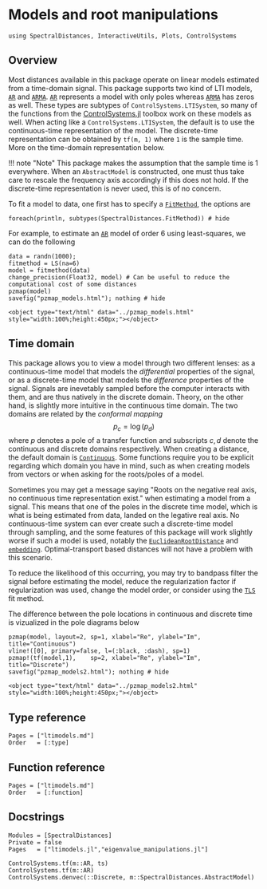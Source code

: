 # Models and root manipulations
```@setup lti
using SpectralDistances, InteractiveUtils, Plots, ControlSystems
```

## Overview

Most distances available in this package operate on linear models estimated from a time-domain signal.
This package supports two kind of LTI models, [`AR`](@ref) and [`ARMA`](@ref).
[`AR`](@ref) represents a model with only poles whereas [`ARMA`](@ref) has zeros as well.
These types are subtypes of `ControlSystems.LTISystem`, so many of the functions from the [ControlSystems.jl](https://github.com/JuliaControl/ControlSystems.jl) toolbox work on these models as well. When acting like a `ControlSystems.LTISystem`, the default is to use the continuous-time representation of the model. The discrete-time representation can be obtained by `tf(m, 1)` where `1` is the sample time. More on the time-domain representation below.

!!! note "Note"
    This package makes the assumption that the sample time is 1 everywhere. When an `AbstractModel` is constructed, one must thus take care to rescale the frequency axis accordingly if this does not hold. If the discrete-time representation is never used, this is of no concern.

To fit a model to data, one first has to specify a [`FitMethod`](@ref), the options are
```@example lti
foreach(println, subtypes(SpectralDistances.FitMethod)) # hide
```

For example, to estimate an [`AR`](@ref) model of order 6 using least-squares, we can do the following
```@repl lti
data = randn(1000);
fitmethod = LS(na=6)
model = fitmethod(data)
change_precision(Float32, model) # Can be useful to reduce the computational cost of some distances
pzmap(model)
savefig("pzmap_models.html"); nothing # hide
```

```@raw html
<object type="text/html" data="../pzmap_models.html" style="width:100%;height:450px;"></object>
```


## Time domain
This package allows you to view a model through two different lenses: as a continuous-time model that models the *differential* properties of the signal, or as a discrete-time model that models the *difference* properties of the signal. Signals are inevetably sampled before the computer interacts with them, and are thus natively in the discrete domain. Theory, on the other hand, is slightly more intuitive in the continuous time domain. The two domains are related by the *conformal mapping*
$$p_c = \log(p_d)$$
where $p$ denotes a pole of a transfer function and subscripts $c,d$ denote the continuous and discrete domains respectively. When creating a distance, the default domain is [`Continuous`](@ref). Some functions require you to be explicit regarding which domain you have in mind, such as when creating models from vectors or when asking for the roots/poles of a model.

Sometimes you may get a message saying "Roots on the negative real axis, no continuous time representation exist." when estimating a model from a signal. This means that one of the poles in the discrete time model, which is what is being estimated from data, landed on the legative real axis. No continuous-time system can ever create such a discrete-time model through sampling, and the some features of this package will work slightly worse if such a model is used, notably the [`EuclideanRootDistance`](@ref) and [`embedding`](@ref). Optimal-transport based distances will not have a problem with this scenario.

To reduce the likelihood of this occurring, you may try to bandpass filter the signal before estimating the model, reduce the regularization factor if regularization was used, change the model order, or consider using the [`TLS`](@ref) fit method.

The difference between the pole locations in continuous and discrete time is vizualized in the pole diagrams below
```@example lti
pzmap(model, layout=2, sp=1, xlabel="Re", ylabel="Im", title="Continuous")
vline!([0], primary=false, l=(:black, :dash), sp=1)
pzmap!(tf(model,1),    sp=2, xlabel="Re", ylabel="Im", title="Discrete")
savefig("pzmap_models2.html"); nothing # hide
```

```@raw html
<object type="text/html" data="../pzmap_models2.html" style="width:100%;height:450px;"></object>
```


## Type reference
```@index
Pages = ["ltimodels.md"]
Order   = [:type]
```

## Function reference

```@index
Pages = ["ltimodels.md"]
Order   = [:function]
```

## Docstrings
```@autodocs
Modules = [SpectralDistances]
Private = false
Pages   = ["ltimodels.jl","eigenvalue_manipulations.jl"]
```

```@docs
ControlSystems.tf(m::AR, ts)
ControlSystems.tf(m::AR)
ControlSystems.denvec(::Discrete, m::SpectralDistances.AbstractModel)
```
